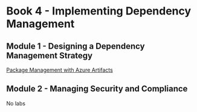 # Book 4 - Implementing Dependency Management

## Module 1 - Designing a Dependency Management Strategy

[Package Management with Azure Artifacts](https://www.azuredevopslabs.com/labs/azuredevops/packagemanagement/)

## Module 2 - Managing Security and Compliance

No labs
